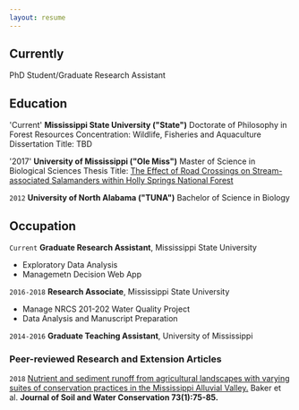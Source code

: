 ```yaml
---
layout: resume
---
```


## Currently

PhD Student/Graduate Research Assistant


## Education

'Current'
__Mississippi State University ("State")__
Doctorate of Philosophy in Forest Resources
Concentration: Wildlife, Fisheries and Aquaculture
Dissertation Title: TBD

'2017'
__University of Mississippi ("Ole Miss")__
Master of Science in Biological Sciences
Thesis Title: [The Effect of Road Crossings on Stream-associated Salamanders within Holly Springs National Forest](https://search.proquest.com/pqdtglobal/docview/1925911777/previewPDF/C545681D238C470FPQ/1?accountid=34815)

`2012`
__University of North Alabama ("TUNA")__
Bachelor of Science in Biology 


## Occupation

`Current`
__Graduate Research Assistant__, Mississippi State University

- Exploratory Data Analysis
- Managemetn Decision Web App

`2016-2018`
__Research Associate__, Mississippi State University 

- Manage NRCS 201-202 Water Quality Project
- Data Analysis and Manuscript Preparation

`2014-2016`
__Graduate Teaching Assistant__, University of Mississippi

### Peer-reviewed Research and Extension Articles

`2018`
[Nutrient and sediment runoff from agricultural landscapes with varying suites of conservation practices in the Mississippi Alluvial Valley.](http://www.jswconline.org/content/73/1/75.short) Baker et al. **Journal of Soil and Water Conservation 73(1):75-85.**




<!-- ### Footer

Last updated: 2018-02-07 -->


